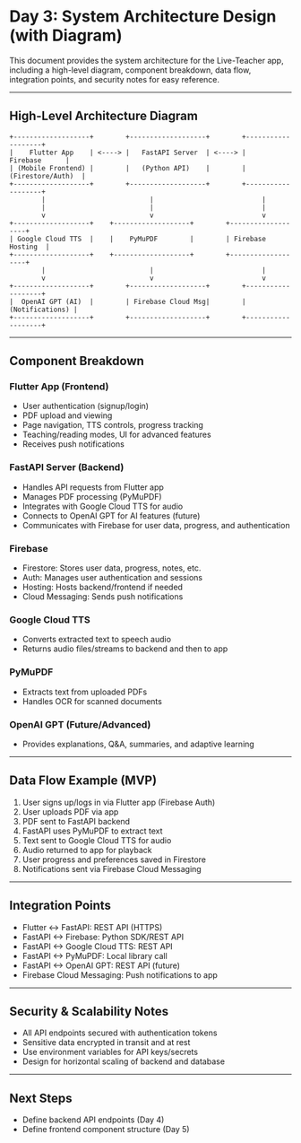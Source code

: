 
# Day 3: System Architecture Design (with Diagram)

This document provides the system architecture for the Live-Teacher app, including a high-level diagram, component breakdown, data flow, integration points, and security notes for easy reference.

---


## High-Level Architecture Diagram

```
+-------------------+        +-------------------+        +-------------------+
|    Flutter App    | <----> |   FastAPI Server  | <----> |     Firebase      |
| (Mobile Frontend) |        |   (Python API)    |        | (Firestore/Auth)  |
+-------------------+        +-------------------+        +-------------------+
        |                          |                           |
        |                          |                           |
        v                          v                           v
+-------------------+    +-------------------+        +-------------------+
| Google Cloud TTS  |    |    PyMuPDF        |        | Firebase Hosting  |
+-------------------+    +-------------------+        +-------------------+
        |                          |                           |
        v                          v                           v
+-------------------+        +-------------------+        +-------------------+
|  OpenAI GPT (AI)  |        | Firebase Cloud Msg|        |   (Notifications) |
+-------------------+        +-------------------+        +-------------------+
```

---


## Component Breakdown

### Flutter App (Frontend)
- User authentication (signup/login)
- PDF upload and viewing
- Page navigation, TTS controls, progress tracking
- Teaching/reading modes, UI for advanced features
- Receives push notifications

### FastAPI Server (Backend)
- Handles API requests from Flutter app
- Manages PDF processing (PyMuPDF)
- Integrates with Google Cloud TTS for audio
- Connects to OpenAI GPT for AI features (future)
- Communicates with Firebase for user data, progress, and authentication

### Firebase
- Firestore: Stores user data, progress, notes, etc.
- Auth: Manages user authentication and sessions
- Hosting: Hosts backend/frontend if needed
- Cloud Messaging: Sends push notifications

### Google Cloud TTS
- Converts extracted text to speech audio
- Returns audio files/streams to backend and then to app

### PyMuPDF
- Extracts text from uploaded PDFs
- Handles OCR for scanned documents

### OpenAI GPT (Future/Advanced)
- Provides explanations, Q&A, summaries, and adaptive learning

---


## Data Flow Example (MVP)
1. User signs up/logs in via Flutter app (Firebase Auth)
2. User uploads PDF via app
3. PDF sent to FastAPI backend
4. FastAPI uses PyMuPDF to extract text
5. Text sent to Google Cloud TTS for audio
6. Audio returned to app for playback
7. User progress and preferences saved in Firestore
8. Notifications sent via Firebase Cloud Messaging

---


## Integration Points
- Flutter <-> FastAPI: REST API (HTTPS)
- FastAPI <-> Firebase: Python SDK/REST API
- FastAPI <-> Google Cloud TTS: REST API
- FastAPI <-> PyMuPDF: Local library call
- FastAPI <-> OpenAI GPT: REST API (future)
- Firebase Cloud Messaging: Push notifications to app

---


## Security & Scalability Notes
- All API endpoints secured with authentication tokens
- Sensitive data encrypted in transit and at rest
- Use environment variables for API keys/secrets
- Design for horizontal scaling of backend and database

---


## Next Steps
- Define backend API endpoints (Day 4)
- Define frontend component structure (Day 5)
